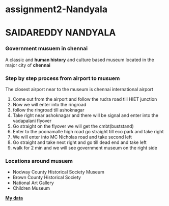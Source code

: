 # assignment2-Nandyala
# SAIDAREDDY NANDYALA
### Government musuem in chennai
A classic and **human history** and culture based museum located in the major city of **chennai**







### Step by step process from airport to musuem
The closest airport near to the museum is chennai international airport
 1. Come out from the airport and follow the rudra road till HIET junction
 2. Now we will enter into the ringroad 
 3. follow the ringroad till ashoknagar
 4. Take right near ashoknagar and there will be signal and enter into the vadapalani flyover
 5. Go straight on the flyover we will get the cmbt(buststand)
 6. Enter to the poonamalle high road go straight till eco park and take right
 7. We will enter into MC Nicholas road and take second left
 8. Go straight and take next right and go till dead end  and take left
 9. walk for 2 min and we will see government museum on the right side



 ### Locations around musuem
 * Nodway County Historical Society Museum
 * Brown County Historical Society
 * National Art Gallery
 * Children Museum

 **[My data](AboutMe.md)**
 
 
